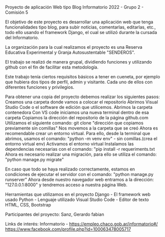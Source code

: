 Proyecto de aplicación Web tipo Blog
Informatorio 2022 - Grupo 2 - Comisión 5

El objetivo de este proyecto es desarrollar una aplicación web que tenga funcionalidades tipo blog, para subir noticias, comentarlas, editarlas, etc., todo ello usando el framework Django, el cual se utilizó durante la cursada del Informatorio.

La organización para la cual realizamos el proyecto es una Reserva Educativa Experimental y Granja Autosustentable "SENDEROS".

El trabajo se realizó de manera grupal, dividiendo funciones y utilizando github con el fin de facilitar esta metodología.

Este trabajo tenía ciertos requisitos básicos a tener en cueneta, por ejemplo que hubiera dos tipos de perfil, admin y visitante. Cada uno de ellos con diferentes funciones y privilegios.

Para obtener una copia del proyecto debemos realizar los siguientes pasos:
  Creamos una carpeta donde vamos a colocar el repositorio
  Abrimos Visual Studio Code o el software de edición que utilicemos.
  Abrimos la carpeta contenedora
  Con VS code iniciamos una nueva terminal dentro de esa carpeta
  Copiamos la dirección del repositorio de la página github.com
  Utilizamos el siguiente comando: git clone "dirección que copiamos previamente sin comillas"
  Nos movemos a la carpeta que se creó
  Ahora es recomendable crear un entorno virtual. Para ello, desde la terminal que abrimos, usamos el comando: "python -m venv env" - sin comillas.(crea el entorno virtual env)
  Activamos el entorno virtual
  Instalamos las dependencias necesarias con el comando: "pip install -r requeriments.txt
  Ahora es necesario realizar una migración, para ello se utiliza el comando: "python manage.py migrate"

En caso que todo se haya realizado correctamente, estamos en condiciones de ejecutar el servidor con el comando: "python manage.py runserver"
Ahora desde nuestro navegador web entramos a la dirección: "127.0.0.1:8000" y tendremos acceso a nuestra página Web.

Herramientas que utilizamos en el proyecto
    Django - El framework web usado
    Python - Lenguaje utilizado
    Visual Studio Code - Editor de texto
    HTML, CSS, Bootstrap
    
 Participantes del proyecto:
    Sanz, Gerardo fabian
    
    
 Links de interés:
    Informatorio - https://empleo.chaco.gob.ar/informatorio#/  
    https://www.facebook.com/profile.php?id=100063478005717
    
